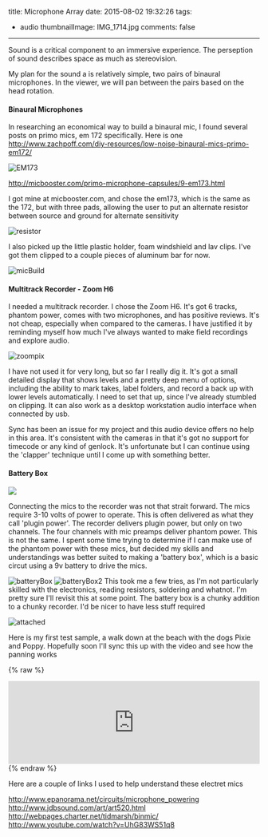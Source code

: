 title: Microphone Array
date: 2015-08-02 19:32:26
tags: 
  - audio
thumbnailImage: IMG_1714.jpg
comments: false

---

Sound is a critical component to an immersive experience.  The perseption of sound describes space as much as stereovision.

My plan for the sound a is relatively simple, two pairs of binaural microphones.  In the viewer, we will pan between the pairs based on the head rotation.  

#### Binaural Microphones

In researching an economical way to build a binaural mic, I found several posts on primo mics, em 172 specifically.  Here is one
http://www.zachpoff.com/diy-resources/low-noise-binaural-mics-primo-em172/ 

![EM173](EM173_diagram.png)

http://micbooster.com/primo-microphone-capsules/9-em173.html

I got mine at micbooster.com, and chose the em173, which is the same as the 172, but with three pads, allowing the user to put an alternate resistor  between source and ground for alternate sensitivity 

![resistor](ydxj0242.jpg)

I also picked up the little plastic holder, foam windshield and lav clips.  I've got them clipped to a couple pieces of aluminum bar for now.

![micBuild](IMG_1714.jpg)

#### Multitrack Recorder - Zoom H6

I needed a multitrack recorder.  I chose the Zoom H6.  It's got 6 tracks, phantom power, comes with two microphones, and has positive reviews.  It's not cheap, especially when compared to the cameras.  I have justified it by reminding myself how much I've always wanted to make field recordings and explore audio.

![zoompix](zoomh6_1.jpg)

I have not used it for very long, but so far I really dig it.  It's got a small detailed display that shows levels and a pretty deep menu of options, including the ability to mark takes, label folders, and record a back up with lower levels automatically.  I need to set that up, since I've already stumbled on clipping.  It can also work as a desktop workstation audio interface when connected by usb.  

Sync has been an issue for my project and this audio device offers no help in this area.  It's consistent with the cameras in that it's got no support for timecode or any kind of genlock.  It's unfortunate but I can continue using the 'clapper' technique until I come up with something better.

#### Battery Box
![](IMG_1712.jpg)

Connecting the mics to the recorder was not that strait forward.  The mics require 3-10 volts of power to operate.  This is often delivered as what they call 'plugin power'.  The recorder delivers plugin power, but only on two channels.  The four channels with mic preamps deliver phantom power.  This is not the same.  I spent some time trying to determine if I can make use of the phantom power with these mics, but decided my skills and understandings was better suited to making a 'battery box', which is a basic circut using a 9v battery to drive the mics.  

![batteryBox](YDXJ0174.jpg)
![batteryBox2](YDXJ0173.jpg)
This took me a few tries, as I'm not particularly skilled with the electronics, reading resistors, soldering and whatnot.  I'm pretty sure I'll revisit this at some point.  The battery box is a chunky addition to a chunky recorder.  I'd be nicer to have less stuff required

![attached](IMG_1716.jpg)

Here is my first test sample, a walk down at the beach with the dogs Pixie and Poppy.  Hopefully soon I'll sync this up with the video and see how the panning works

{% raw %}
<iframe width="100%" height="166" scrolling="no" frameborder="no" src="https://w.soundcloud.com/player/?url=https%3A//api.soundcloud.com/tracks/215114983&amp;color=ff5500&amp;auto_play=false&amp;hide_related=false&amp;show_comments=true&amp;show_user=true&amp;show_reposts=false"></iframe>
{% endraw %}

Here are a couple of links I used to help understand these electret mics

http://www.epanorama.net/circuits/microphone_powering
http://www.jdbsound.com/art/art520.html
http://webpages.charter.net/tidmarsh/binmic/
http://www.youtube.com/watch?v=UhG83WS51q8
 